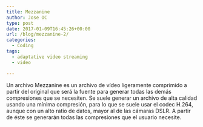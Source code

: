 ```yaml
---
title: Mezzanine
author: Jose OC
type: post
date: 2017-01-09T16:45:26+00:00
url: /blog/mezzanine-2/
categories:
  - Coding
tags:
  - adaptative video streaming
  - video

---
```

Un archivo Mezzanine es un archivo de vídeo ligeramente comprimido a partir del original que será la fuente para generar todas las demás compresiones que se necesiten. Se suele generar un archivo de alta calidad usando una mínima compresión, para lo que se suele usar el codec H.264, aunque con un alto ratio de datos, mayor al de las cámaras DSLR. A partir de éste se generarán todas las compresiones que el usuario necesite.